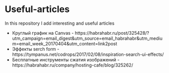 # Useful-articles
In this repository I add interesting and useful articles

<ul>
<li>Круглый график на Canvas - https://habrahabr.ru/post/325428/?utm_campaign=email_digest&utm_source=email_habrahabr&utm_medium=email_week_20170404&utm_content=link2post</li>
<li>Эффекты serch form -  https://tympanus.net/codrops/2017/02/08/inspiration-search-ui-effects/</li>
<li>Бесплатные инструменты сжатия изображений -  https://habrahabr.ru/company/hosting-cafe/blog/325262/</li>
</ul>
